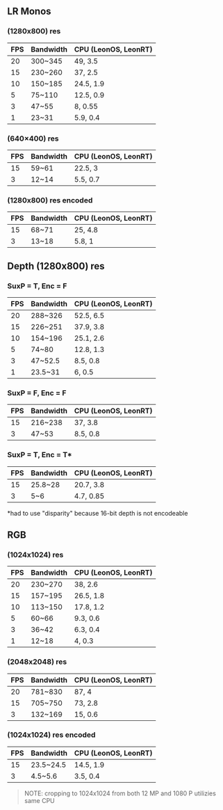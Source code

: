 
## LR Monos

### (1280x800) res
| FPS  | Bandwidth | CPU (LeonOS, LeonRT) |
| ------------- | ------------- | ------------- |
| 20 | 300~345  | 49, 3.5 |
| 15  | 230~260  | 37, 2.5 |
| 10  | 150~185  | 24.5, 1.9 |
| 5  | 75~110  | 12.5, 0.9 |
| 3  | 47~55  | 8, 0.55 |
| 1  | 23~31  | 5.9, 0.4 |


### (640×400) res
| FPS  | Bandwidth | CPU (LeonOS, LeonRT) |
| ------------- | ------------- | ------------- |
| 15  | 59~61  | 22.5, 3 |
| 3  | 12~14  | 5.5, 0.7 |


### (1280x800) res encoded
| FPS  | Bandwidth | CPU (LeonOS, LeonRT) |
| ------------- | ------------- | ------------- |
| 15  | 68~71  | 25, 4.8 |
| 3  | 13~18  | 5.8, 1 |



## Depth (1280x800) res

### SuxP = T, Enc = F	
| FPS  | Bandwidth | CPU (LeonOS, LeonRT) |
| ------------- | ------------- | ------------- |
| 20 | 288~326  | 52.5, 6.5 |
| 15  | 226~251  | 37.9, 3.8 |
| 10  | 154~196  | 25.1, 2.6 |
| 5  | 74~80  | 12.8, 1.3 |
| 3  | 47~52.5  | 8.5, 0.8 |
| 1  | 23.5~31  | 6,	0.5 |			


### SuxP = F, Enc = F
| FPS  | Bandwidth | CPU (LeonOS, LeonRT) |
| ------------- | ------------- | ------------- |
| 15  | 216~238  | 37, 3.8 |
| 3  | 47~53  | 8.5, 0.8 |


### SuxP = T, Enc = T*
| FPS  | Bandwidth | CPU (LeonOS, LeonRT) |
| ------------- | ------------- | ------------- |
| 15  | 25.8~28  | 20.7, 3.8 |
| 3  | 5~6  | 4.7, 0.85 |	
*had to use "disparity" because 16-bit depth is not encodeable



## RGB

### (1024x1024) res
| FPS  | Bandwidth | CPU (LeonOS, LeonRT) |
| ------------- | ------------- | ------------- |
| 20 | 230~270  | 38, 2.6 |
| 15  | 157~195  | 26.5, 1.8 |
| 10  | 113~150  | 17.8, 1.2 |
| 5  | 60~66  | 9.3, 0.6 |
| 3  | 36~42  | 6.3, 0.4 |
| 1  | 12~18  | 4, 0.3 |			

	
### (2048x2048) res
| FPS  | Bandwidth | CPU (LeonOS, LeonRT) |
| ------------- | ------------- | ------------- |
| 20 | 781~830  | 87, 4 |
| 15  | 705~750  | 73, 2.8	|
| 3  | 132~169  | 15, 0.6 |


### (1024x1024) res encoded
| FPS  | Bandwidth | CPU (LeonOS, LeonRT) |
| ------------- | ------------- | ------------- |
| 15  | 23.5~24.5  | 14.5, 1.9 |
| 3  | 4.5~5.6  | 3.5, 0.4 |	
> NOTE: cropping to 1024x1024 from both 12 MP and 1080 P utilizies same CPU					


	